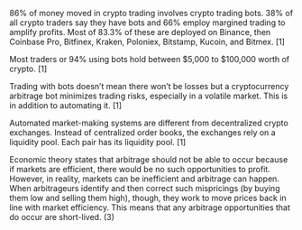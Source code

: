 86% of money moved in crypto trading involves crypto trading bots. 38% of all crypto traders say they have bots and 66% employ margined trading to amplify profits. Most of 83.3% of these are deployed on Binance, then Coinbase Pro, Bitfinex, Kraken, Poloniex, Bitstamp, Kucoin, and Bitmex. [1]

Most traders or 94% using bots hold between $5,000 to $100,000 worth of crypto. [1]

Trading with bots doesn’t mean there won’t be losses but a cryptocurrency arbitrage bot minimizes trading risks, especially in a volatile market. This is in addition to automating it. [1]

Automated market-making systems are different from decentralized crypto exchanges. Instead of centralized order books, the exchanges rely on a liquidity pool. Each pair has its liquidity pool. [1]

Economic theory states that arbitrage should not be able to occur because if markets are efficient, there would be no such opportunities to profit. However, in reality, markets can be inefficient and arbitrage can happen. When arbitrageurs identify and then correct such mispricings (by buying them low and selling them high), though, they work to move prices back in line with market efficiency. This means that any arbitrage opportunities that do occur are short-lived. (3)